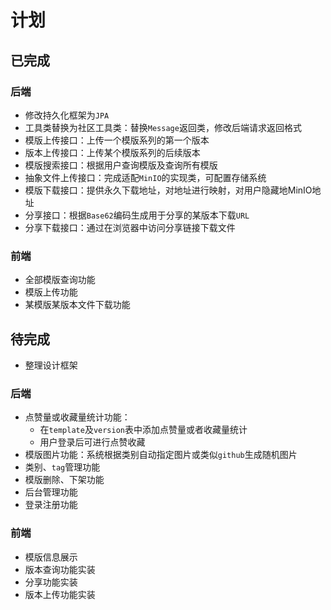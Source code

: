 # 计划
## 已完成
### 后端
- 修改持久化框架为`JPA`
- 工具类替换为社区工具类：替换`Message`返回类，修改后端请求返回格式
- 模版上传接口：上传一个模版系列的第一个版本
- 版本上传接口：上传某个模版系列的后续版本
- 模版搜索接口：根据用户查询模版及查询所有模版
- 抽象文件上传接口：完成适配`MinIO`的实现类，可配置存储系统
- 模版下载接口：提供永久下载地址，对地址进行映射，对用户隐藏地MinIO地址
- 分享接口：根据`Base62`编码生成用于分享的某版本下载`URL`
- 分享下载接口：通过在浏览器中访问分享链接下载文件
### 前端
- 全部模版查询功能
- 模版上传功能
- 某模版某版本文件下载功能


## 待完成
- 整理设计框架
### 后端
- 点赞量或收藏量统计功能：
    - 在`template`及`version`表中添加点赞量或者收藏量统计
    - 用户登录后可进行点赞收藏
- 模版图片功能：系统根据类别自动指定图片或类似`github`生成随机图片
- 类别、`tag`管理功能
- 模版删除、下架功能
- 后台管理功能
- 登录注册功能
### 前端
- 模版信息展示
- 版本查询功能实装
- 分享功能实装
- 版本上传功能实装
